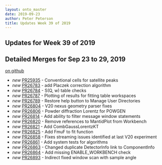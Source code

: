 ```yaml
---
layout: onto_master
date: 2019-09-23
author: Peter Peterson
title: Updates Week 39 of 2019
---
```

Updates for Week 39 of 2019
---------------------------

Detailed Merges for Sep 23 to 29, 2019
--------------------------------------
[on github](https://github.com/mantidproject/mantid/pulls?q=is%3Apr+merged%3A2019-09-24..2019-09-29)

* *new* [PR25935](https://github.com/mantidproject/mantid/pull/25935) - Conventional cells for satellite peaks
* *new* [PR26783](https://github.com/mantidproject/mantid/pull/26783) - add Placzek correction algorithm
* *new* [PR26784](https://github.com/mantidproject/mantid/pull/26784) - S(Q, w) table checks
* *new* [PR26787](https://github.com/mantidproject/mantid/pull/26787) - Plotting of results for fitting table workspaces
* *new* [PR26789](https://github.com/mantidproject/mantid/pull/26789) - Restore help button to Manage User Directories
* *new* [PR26804](https://github.com/mantidproject/mantid/pull/26804) - V20 nexus geometry parser fixes
* *new* [PR26806](https://github.com/mantidproject/mantid/pull/26806) - Powder diffraction Lorentz for POWGEN
* *new* [PR26814](https://github.com/mantidproject/mantid/pull/26814) - Add ability to filter message window statements
* *new* [PR26820](https://github.com/mantidproject/mantid/pull/26820) - Remove references to MantidPlot from Workbench
* *new* [PR26821](https://github.com/mantidproject/mantid/pull/26821) - Add CombGaussLorentzKT
* *new* [PR26825](https://github.com/mantidproject/mantid/pull/26825) - Add FmuF to fit function
* *new* [PR26858](https://github.com/mantidproject/mantid/pull/26858) - Fixes streaming issues identified at last V20 experiment
* *new* [PR26861](https://github.com/mantidproject/mantid/pull/26861) - Add system tests for algorithms
* *new* [PR26863](https://github.com/mantidproject/mantid/pull/26863) - Changed duplicate DetectorInfo link to ComponentInfo
* *new* [PR26864](https://github.com/mantidproject/mantid/pull/26864) - Add missing ENABLE_WORKBENCH check
* *new* [PR26893](https://github.com/mantidproject/mantid/pull/26893) - Indirect fixed window scan with sample angle
